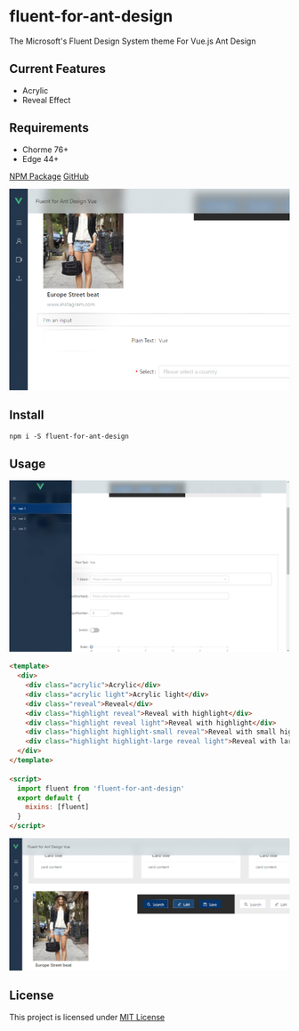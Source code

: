 # fluent-for-ant-design

The Microsoft's Fluent Design System theme For Vue.js Ant Design

## Current Features

- Acrylic
- Reveal Effect

## Requirements

- Chorme 76+
- Edge 44+

[NPM Package](https://www.npmjs.com/package/fluent-for-ant-design)
[GitHub](https://github.com/anderson-896/fluent-for-ant-design)

![Preview](https://raw.githubusercontent.com/anderson-896/fluent-for-ant-design/master/pic%20(1).png)

## Install

```
npm i -S fluent-for-ant-design
```

## Usage

![alt text](https://raw.githubusercontent.com/anderson-896/fluent-for-ant-design/master/pic%20(2).png)
```html
<template>
  <div>
    <div class="acrylic">Acrylic</div>
    <div class="acrylic light">Acrylic light</div>
    <div class="reveal">Reveal</div>
    <div class="highlight reveal">Reveal with highlight</div>
    <div class="highlight reveal light">Reveal with highlight</div>
    <div class="highlight highlight-small reveal">Reveal with small highlight</div>
    <div class="highlight highlight-large reveal light">Reveal with large highlight</div>
  </div>
</template>

<script>
  import fluent from 'fluent-for-ant-design'
  export default {
    mixins: [fluent]
  }
</script>
```
![alt text](https://raw.githubusercontent.com/anderson-896/fluent-for-ant-design/master/pic%20(3).png)
## License

This project is licensed under [MIT License](http://en.wikipedia.org/wiki/MIT_License)
